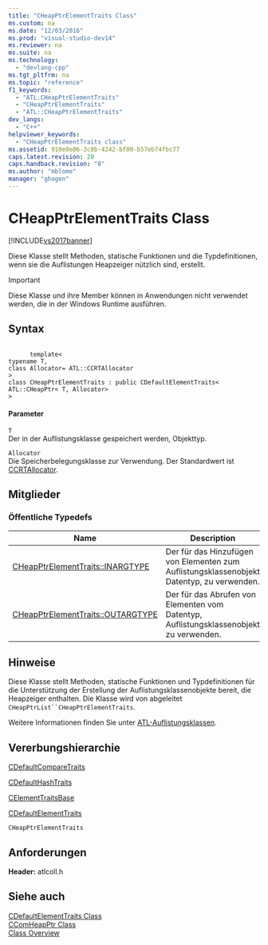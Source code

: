 ```yaml
---
title: "CHeapPtrElementTraits Class"
ms.custom: na
ms.date: "12/03/2016"
ms.prod: "visual-studio-dev14"
ms.reviewer: na
ms.suite: na
ms.technology: 
  - "devlang-cpp"
ms.tgt_pltfrm: na
ms.topic: "reference"
f1_keywords: 
  - "ATL.CHeapPtrElementTraits"
  - "CHeapPtrElementTraits"
  - "ATL::CHeapPtrElementTraits"
dev_langs: 
  - "C++"
helpviewer_keywords: 
  - "CHeapPtrElementTraits class"
ms.assetid: 910e0e06-3c8b-4242-bf00-b57eb74fbc77
caps.latest.revision: 20
caps.handback.revision: "8"
ms.author: "mblome"
manager: "ghogen"
---
```

# CHeapPtrElementTraits Class
[!INCLUDE[vs2017banner](../../assembler/inline/includes/vs2017banner.md)]

Diese Klasse stellt Methoden, statische Funktionen und die Typdefinitionen, wenn sie die Auflistungen Heapzeiger nützlich sind, erstellt.  
  
> [!IMPORTANT]
>  Diese Klasse und ihre Member können in Anwendungen nicht verwendet werden, die in der Windows Runtime ausführen.  
  
## Syntax  
  
```  
  
      template<  
typename T,  
class Allocator= ATL::CCRTAllocator  
>  
class CHeapPtrElementTraits : public CDefaultElementTraits<  
ATL::CHeapPtr< T, Allocator>  
>  
```  
  
#### Parameter  
 `T`  
 Der in der Auflistungsklasse gespeichert werden, Objekttyp.  
  
 `Allocator`  
 Die Speicherbelegungsklasse zur Verwendung.  Der Standardwert ist [CCRTAllocator](../../atl/reference/ccrtallocator-class.md).  
  
## Mitglieder  
  
### Öffentliche Typedefs  
  
|Name|Description|  
|----------|-----------------|  
|[CHeapPtrElementTraits::INARGTYPE](../Topic/CHeapPtrElementTraits::INARGTYPE.md)|Der für das Hinzufügen von Elementen zum Auflistungsklassenobjekt Datentyp, zu verwenden.|  
|[CHeapPtrElementTraits::OUTARGTYPE](../Topic/CHeapPtrElementTraits::OUTARGTYPE.md)|Der für das Abrufen von Elementen vom Datentyp, Auflistungsklassenobjekt zu verwenden.|  
  
## Hinweise  
 Diese Klasse stellt Methoden, statische Funktionen und Typdefinitionen für die Unterstützung der Erstellung der Auflistungsklassenobjekte bereit, die Heapzeiger enthalten.  Die Klasse wird von abgeleitet `CHeapPtrList``CHeapPtrElementTraits`.  
  
 Weitere Informationen finden Sie unter [ATL\-Auflistungsklassen](../../atl/atl-collection-classes.md).  
  
## Vererbungshierarchie  
 [CDefaultCompareTraits](../../atl/reference/cdefaultcomparetraits-class.md)  
  
 [CDefaultHashTraits](../../atl/reference/cdefaulthashtraits-class.md)  
  
 [CElementTraitsBase](../../atl/reference/celementtraitsbase-class.md)  
  
 [CDefaultElementTraits](../../atl/reference/cdefaultelementtraits-class.md)  
  
 `CHeapPtrElementTraits`  
  
## Anforderungen  
 **Header:** atlcoll.h  
  
## Siehe auch  
 [CDefaultElementTraits Class](../../atl/reference/cdefaultelementtraits-class.md)   
 [CComHeapPtr Class](../../atl/reference/ccomheapptr-class.md)   
 [Class Overview](../../atl/atl-class-overview.md)